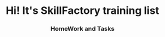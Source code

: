 <h1 align="center">Hi! It's SkillFactory training list</a> 
<h3 align="center">HomeWork and Tasks</h3>
